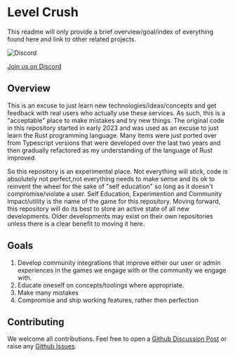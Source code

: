 # Level Crush

This readme will only provide a brief overview/goal/index of everything found here and link to other related projects.

![Discord](<https://img.shields.io/discord/303862208419594240?logo=discord&logoColor=rgb(255%2C255%2C255)&link=https%3A%2F%2Fdiscord.gg%2Flevelcrush>)

[Join us on Discord](https://discord.gg/levelcrush)

## Overview

This is an excuse to just learn new technologies/ideas/concepts and get feedback with real users who actually use these services. As such, this is a "acceptable" place to make mistakes and try new things. The original code in this repository started in early 2023 and was used as an excuse to just learn the Rust programming language. Many items were just ported over from Typescript versions that were developed over the last two years and then gradually refactored as my understanding of the language of Rust improved.

So this repository is an experimental place. Not everything will stick, code is absolutely not perfect,not everything needs to make sense and its ok to reinvent the wheel for the sake of "self education" so long as it doesn't compromise/violate a user. Self Education, Experimention and Community impact/utility is the name of the game for this repository. Moving forward, this repository will do its best to store an active state of all new developments. Older developments may exist on their own repositories unless there is a clear benefit to moving it here.

## Goals

1. Develop community integrations that improve either our user or admin experiences in the games we engage with or the community we engage with.
2. Educate oneself on concepts/toolings where appropriate.
3. Make many mistakes
4. Compromise and ship working features, rather then perfection

## Contributing

We welcome all contributions. Feel free to open a [Github Discussion Post](./discussions) or raise any [Github Issues](./issues).


